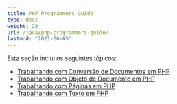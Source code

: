 ```yaml
---
title: PHP Programmers Guide
type: docs
weight: 20
url: /java/php-programmers-guide/
lastmod: "2021-06-05"
---
```


Esta seção inclui os seguintes tópicos:

- [Trabalhando com Conversão de Documentos em PHP](/pdf/java/working-with-document-conversion-in-php/)
- [Trabalhando com Objeto de Documento em PHP](/pdf/java/working-with-document-object-in-php/)
- [Trabalhando com Páginas em PHP](/pdf/java/working-with-pages-in-php/)
- [Trabalhando com Texto em PHP](/pdf/java/working-with-text-in-php/)